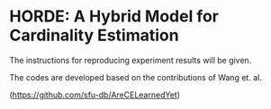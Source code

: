 # HORDE: A Hybrid Model for Cardinality Estimation

The instructions for reproducing experiment results will be given.

The codes are developed based on the contributions of Wang et. al. 

(https://github.com/sfu-db/AreCELearnedYet)


